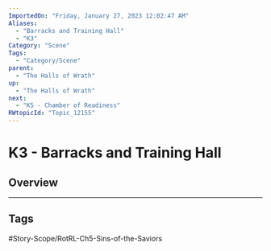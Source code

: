 ```yaml
---
ImportedOn: "Friday, January 27, 2023 12:02:47 AM"
Aliases:
  - "Barracks and Training Hall"
  - "K3"
Category: "Scene"
Tags:
  - "Category/Scene"
parent:
  - "The Halls of Wrath"
up:
  - "The Halls of Wrath"
next:
  - "K5 - Chamber of Readiness"
RWtopicId: "Topic_12155"
---
```

# K3 - Barracks and Training Hall
## Overview

---
## Tags
#Story-Scope/RotRL-Ch5-Sins-of-the-Saviors

